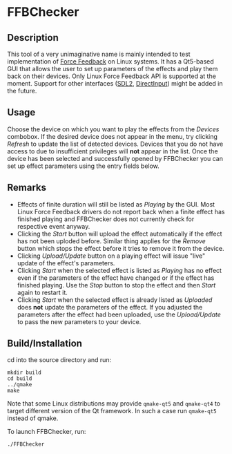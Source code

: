 FFBChecker
===

Description
---
This tool of a very unimaginative name is mainly intended to test implementation of [Force Feedback](https://en.wikipedia.org/wiki/Haptic_technology) on Linux systems. It has a Qt5-based GUI that allows the user to set up parameters of the effects and play them back on their devices. Only Linux Force Feedback API is supported at the moment. Support for other interfaces ([SDL2](https://www.libsdl.org/), [DirectInput](https://msdn.microsoft.com/en-us/library/windows/desktop/ee418273(v=vs.85).aspx)) might be added in the future.


Usage
---
Choose the device on which you want to play the effects from the *Devices* combobox. If the desired device does not appear in the menu, try clicking *Refresh* to update the list of detected devices. Devices that you do not have access to due to insufficient privileges will **not** appear in the list. Once the device has been selected and successfully opened by FFBChecker you can set up effect parameters using the entry fields below.


Remarks
---

 * Effects of finite duration will still be listed as *Playing* by the GUI. Most Linux Force Feedback drivers do not report back when a finite effect has finished playing and FFBChecker does not currently check for respective event anyway.
 * Clicking the *Start* button will upload the effect automatically if the effect has not been uploded before. Similar thing applies for the *Remove* button which stops the effect before it tries to remove it from the device.
 * Clicking *Upload/Update* button on a playing effect will issue "live" update of the effect's parameters.
 * Clicking *Start* when the selected effect is listed as *Playing* has no effect even if the parameters of the effect have changed or if the effect has finished playing. Use the *Stop* button to stop the effect and then *Start* again to restart it.
 * Clicking *Start* when the selected effect is already listed as *Uploaded* does **not** update the parameters of the effect. If you adjusted the parameters after the effect had been uploaded, use the *Upload/Update* to pass the new parameters to your device.


Build/Installation
---

cd into the source directory and run:

	mkdir build
	cd build
	../qmake
	make

Note that some Linux distributions may provide `qmake-qt5` and `qmake-qt4` to target different version of the Qt framework. In such a case run `qmake-qt5` instead of qmake.

To launch FFBChecker, run:

	./FFBChecker
